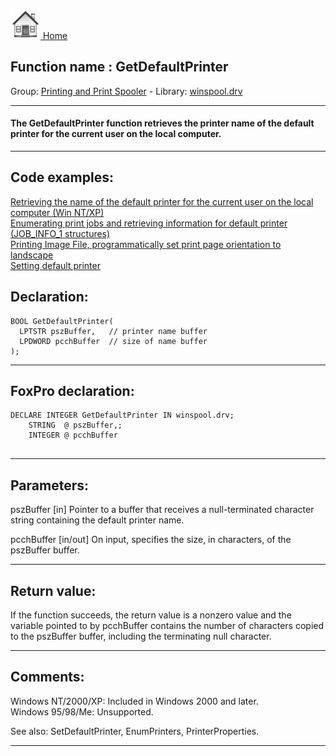 [<img src="../../images/home.png"> Home ](https://github.com/VFPX/Win32API)  

## Function name : GetDefaultPrinter
Group: [Printing and Print Spooler](../../functions_group.md#Printing_and_Print_Spooler)  -  Library: [winspool.drv](../../Libraries.md#winspool.drv)  
***  


#### The GetDefaultPrinter function retrieves the printer name of the default printer for the current user on the local computer.
***  


## Code examples:
[Retrieving the name of the default printer for the current user on the local computer (Win NT/XP)](../../samples/sample_360.md)  
[Enumerating print jobs and retrieving information for default printer (JOB_INFO_1 structures)](../../samples/sample_368.md)  
[Printing Image File, programmatically set print page orientation to landscape](../../samples/sample_555.md)  
[Setting default printer](../../samples/sample_589.md)  

## Declaration:
```foxpro  
BOOL GetDefaultPrinter(
  LPTSTR pszBuffer,   // printer name buffer
  LPDWORD pcchBuffer  // size of name buffer
);  
```  
***  


## FoxPro declaration:
```foxpro  
DECLARE INTEGER GetDefaultPrinter IN winspool.drv;
	STRING  @ pszBuffer,;
	INTEGER @ pcchBuffer
  
```  
***  


## Parameters:
pszBuffer 
[in] Pointer to a buffer that receives a null-terminated character string containing the default printer name.

pcchBuffer 
[in/out] On input, specifies the size, in characters, of the pszBuffer buffer.  
***  


## Return value:
If the function succeeds, the return value is a nonzero value and the variable pointed to by pcchBuffer contains the number of characters copied to the pszBuffer buffer, including the terminating null character.  
***  


## Comments:
Windows NT/2000/XP: Included in Windows 2000 and later.  
Windows 95/98/Me: Unsupported.  
  
See also: SetDefaultPrinter, EnumPrinters, PrinterProperties.  
  
***  

